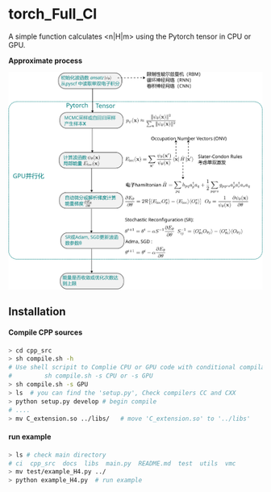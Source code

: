 # torch_Full_CI
A simple function calculates &lt;n|H|m> using the Pytorch tensor in CPU or GPU.



**Approximate process**

![process](./docs/flowchart.png)



## Installation

####  Compile CPP sources
```bash
> cd cpp_src
> sh compile.sh -h
# Use shell scripit to Complie CPU or GPU code with conditional compilation.
#         sh compile.sh -s CPU or -s GPU
> sh compile.sh -s GPU 
> ls  # you can find the 'setup.py', Check compilers CC and CXX
> python setup.py develop # begin compile
# ....
> mv C_extension.so ../libs/   # move 'C_extension.so' to '../libs' 
```

#### run example

```bash
> ls # check main directory
# ci  cpp_src  docs  libs  main.py  README.md  test  utils  vmc
> mv test/example_H4.py ../
> python example_H4.py  # run example
```

